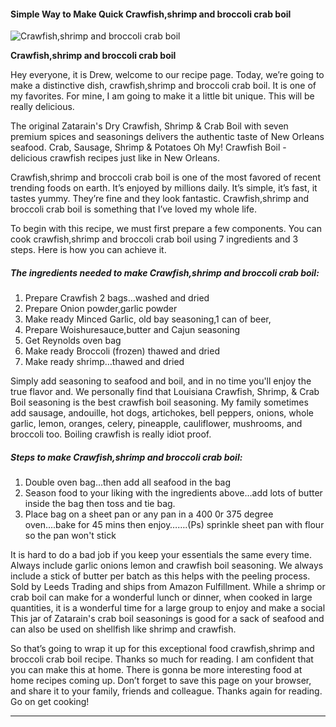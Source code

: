             

#### Simple Way to Make Quick Crawfish,shrimp and broccoli crab boil

![Crawfish,shrimp and broccoli crab boil](https://img-global.cpcdn.com/recipes/291c8fa3c81371c4/751x532cq70/crawfishshrimp-and-broccoli-crab-boil-recipe-main-photo.jpg)

**Crawfish,shrimp and broccoli crab boil**

Hey everyone, it is Drew, welcome to our recipe page. Today, we’re going to make a distinctive dish, crawfish,shrimp and broccoli crab boil. It is one of my favorites. For mine, I am going to make it a little bit unique. This will be really delicious.

The original Zatarain's Dry Crawfish, Shrimp & Crab Boil with seven premium spices and seasonings delivers the authentic taste of New Orleans seafood. Crab, Sausage, Shrimp & Potatoes Oh My! Crawfish Boil - delicious crawfish recipes just like in New Orleans.

Crawfish,shrimp and broccoli crab boil is one of the most favored of recent trending foods on earth. It’s enjoyed by millions daily. It’s simple, it’s fast, it tastes yummy. They’re fine and they look fantastic. Crawfish,shrimp and broccoli crab boil is something that I’ve loved my whole life.

To begin with this recipe, we must first prepare a few components. You can cook crawfish,shrimp and broccoli crab boil using 7 ingredients and 3 steps. Here is how you can achieve it.

##### The ingredients needed to make Crawfish,shrimp and broccoli crab boil:

1.  Prepare Crawfish 2 bags…washed and dried
2.  Prepare Onion powder,garlic powder
3.  Make ready Minced Garlic, old bay seasoning,1 can of beer,
4.  Prepare Woishuresauce,butter and Cajun seasoning
5.  Get Reynolds oven bag
6.  Make ready Broccoli (frozen) thawed and dried
7.  Make ready shrimp…thawed and dried

Simply add seasoning to seafood and boil, and in no time you'll enjoy the true flavor and. We personally find that Louisiana Crawfish, Shrimp, & Crab Boil seasoning is the best crawfish boil seasoning. My family sometimes add sausage, andouille, hot dogs, artichokes, bell peppers, onions, whole garlic, lemon, oranges, celery, pineapple, cauliflower, mushrooms, and broccoli too. Boiling crawfish is really idiot proof.

##### Steps to make Crawfish,shrimp and broccoli crab boil:

1.  Double oven bag…then add all seafood in the bag
2.  Season food to your liking with the ingredients above…add lots of butter inside the bag then toss and tie bag.
3.  Place bag on a sheet pan or any pan in a 400 0r 375 degree oven….bake for 45 mins then enjoy…….(Ps) sprinkle sheet pan with flour so the pan won't stick

It is hard to do a bad job if you keep your essentials the same every time. Always include garlic onions lemon and crawfish boil seasoning. We always include a stick of butter per batch as this helps with the peeling process. Sold by Leeds Trading and ships from Amazon Fulfillment. While a shrimp or crab boil can make for a wonderful lunch or dinner, when cooked in large quantities, it is a wonderful time for a large group to enjoy and make a social This jar of Zatarain's crab boil seasonings is good for a sack of seafood and can also be used on shellfish like shrimp and crawfish.

So that’s going to wrap it up for this exceptional food crawfish,shrimp and broccoli crab boil recipe. Thanks so much for reading. I am confident that you can make this at home. There is gonna be more interesting food at home recipes coming up. Don’t forget to save this page on your browser, and share it to your family, friends and colleague. Thanks again for reading. Go on get cooking!

* * *